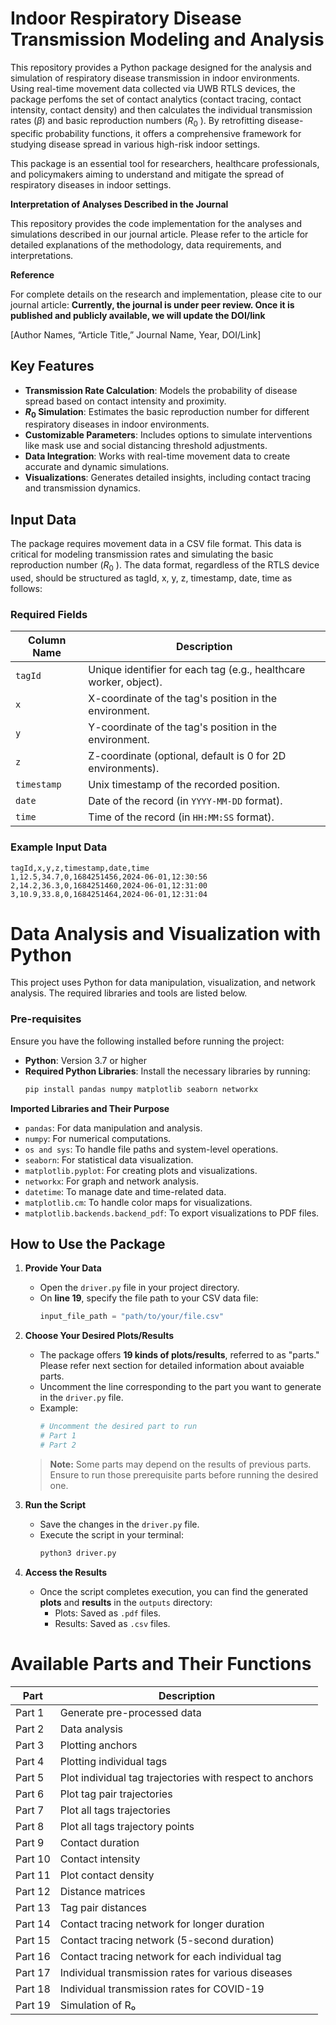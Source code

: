 # Indoor Respiratory Disease Transmission Modeling and Analysis

This repository provides a Python package designed for the analysis and simulation of respiratory disease transmission in indoor environments. Using real-time movement data collected via UWB RTLS devices, the package perfoms the set of contact analytics (contact tracing, contact intensity, contact density) and then calculates the individual transmission rates ($\beta$) and basic reproduction numbers ($R_0$ ). By retrofitting disease-specific probability functions, it offers a comprehensive framework for studying disease spread in various high-risk indoor settings. 

This package is an essential tool for researchers, healthcare professionals, and policymakers aiming to understand and mitigate the spread of respiratory diseases in indoor settings.

**Interpretation of Analyses Described in the Journal**

This repository provides the code implementation for the analyses and simulations described in our journal article. Please refer to the article for detailed explanations of the methodology, data requirements, and interpretations.

**Reference**

For complete details on the research and implementation, please cite to our journal article: **Currently, the journal is under peer review. Once it is published and publicly available, we will update the DOI/link**

[Author Names, “Article Title,” Journal Name, Year, DOI/Link]

## Key Features

- **Transmission Rate Calculation**: Models the probability of disease spread based on contact intensity and proximity.
- **$R_0$  Simulation**: Estimates the basic reproduction number for different respiratory diseases in indoor environments.
- **Customizable Parameters**: Includes options to simulate interventions like mask use and social distancing threshold adjustments.
- **Data Integration**: Works with real-time movement data to create accurate and dynamic simulations.
- **Visualizations**: Generates detailed insights, including contact tracing and transmission dynamics.

## Input Data

The package requires movement data in a CSV file format. This data is critical for modeling transmission rates and simulating the basic reproduction number ($R_0$ ). The data format, regardless of the RTLS device used, should be structured as tagId, x, y, z, timestamp, date, time as follows:

### Required Fields
| Column Name     | Description                                                                 |
|------------------|-----------------------------------------------------------------------------|
| `tagId`          | Unique identifier for each tag (e.g., healthcare worker, object).         |
| `x`              | X-coordinate of the tag's position in the environment.                    |
| `y`              | Y-coordinate of the tag's position in the environment.                    |
| `z`              | Z-coordinate (optional, default is 0 for 2D environments).                |
| `timestamp`      | Unix timestamp of the recorded position.                                  |
| `date`           | Date of the record (in `YYYY-MM-DD` format).                              |
| `time`           | Time of the record (in `HH:MM:SS` format).                                |


### Example Input Data
```csv
tagId,x,y,z,timestamp,date,time
1,12.5,34.7,0,1684251456,2024-06-01,12:30:56
2,14.2,36.3,0,1684251460,2024-06-01,12:31:00
3,10.9,33.8,0,1684251464,2024-06-01,12:31:04
```

# Data Analysis and Visualization with Python

This project uses Python for data manipulation, visualization, and network analysis. The required libraries and tools are listed below.

### Pre-requisites

Ensure you have the following installed before running the project:

- **Python**: Version 3.7 or higher
- **Required Python Libraries**:
  Install the necessary libraries by running:
  ```bash
  pip install pandas numpy matplotlib seaborn networkx

**Imported Libraries and Their Purpose**
- `pandas`: For data manipulation and analysis.
- `numpy`: For numerical computations.
- `os and sys`: To handle file paths and system-level operations.
- `seaborn`: For statistical data visualization.
- `matplotlib.pyplot`: For creating plots and visualizations.
- `networkx`: For graph and network analysis.
- `datetime`: To manage date and time-related data.
- `matplotlib.cm`: To handle color maps for visualizations.
- `matplotlib.backends.backend_pdf`: To export visualizations to PDF files.

## How to Use the Package

1. **Provide Your Data**  
   - Open the `driver.py` file in your project directory.
   - On **line 19**, specify the file path to your CSV data file:
     ```python
     input_file_path = "path/to/your/file.csv"
     ```

2. **Choose Your Desired Plots/Results**  
   - The package offers **19 kinds of plots/results**, referred to as "parts." Please refer next section for detailed information about avaiable parts.
   - Uncomment the line corresponding to the part you want to generate in the `driver.py` file. 
   - Example:
     ```python
     # Uncomment the desired part to run
     # Part 1
     # Part 2
     ```

   > **Note:** Some parts may depend on the results of previous parts. Ensure to run those prerequisite parts before running the desired one.

3. **Run the Script**  
   - Save the changes in the `driver.py` file.
   - Execute the script in your terminal:
     ```bash
     python3 driver.py
     ```

4. **Access the Results**  
   - Once the script completes execution, you can find the generated **plots** and **results** in the `outputs` directory:
     - Plots: Saved as `.pdf` files.
     - Results: Saved as `.csv` files.

# Available Parts and Their Functions

| **Part** | **Description**                                                             |
|----------|-----------------------------------------------------------------------------|
| Part 1   | Generate pre-processed data                                                |
| Part 2   | Data analysis                                                              |
| Part 3   | Plotting anchors                                                           |
| Part 4   | Plotting individual tags                                                   |
| Part 5   | Plot individual tag trajectories with respect to anchors                   |
| Part 6   | Plot tag pair trajectories                                                 |
| Part 7   | Plot all tags trajectories                                                 |
| Part 8   | Plot all tags trajectory points                                            |
| Part 9   | Contact duration                                                           |
| Part 10  | Contact intensity                                                          |
| Part 11  | Plot contact density                                                       |
| Part 12  | Distance matrices                                                          |
| Part 13  | Tag pair distances                                                         |
| Part 14  | Contact tracing network for longer duration                                |
| Part 15  | Contact tracing network (5-second duration)                                |
| Part 16  | Contact tracing network for each individual tag                            |
| Part 17  | Individual transmission rates for various diseases                         |
| Part 18  | Individual transmission rates for COVID-19                                 |
| Part 19  | Simulation of R₀ 
